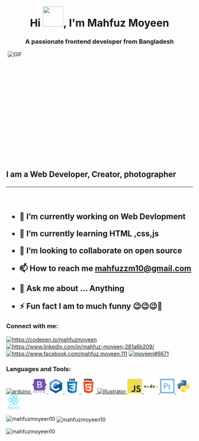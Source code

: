 <h1 align="center">Hi <img src="https://github.com/mahfuzmoyeen10/mahfuzmoyeen10/blob/main/Wave.gif" height="55px" width="55px">, I'm Mahfuz Moyeen</h1>
<h3 align="center">A passionate frontend developer from Bangladesh</h3>
<img align="right" alt="GIF" src="https://github.com/mahfuzmoyeen10/mahfuzmoyeen10/blob/main/mygif.gif?raw=true" width="500" height="320" />
<h2 align="left">I am a Web Developer, Creator, photographer
  <br>
  <hr>
  <br>
  
- 🔭 I’m currently working on **Web Devlopment**

- 🌱 I’m currently learning **HTML ,css,js**
  
- 👯 I’m looking to collaborate on open source
  
- 📫 How to reach me **mahfuzzm10@gmail.com**

- 💬 Ask me about ... Anything

- ⚡ Fun fact **I am to much funny 😉😉😉🤣**

<h3 align="left">Connect with me:</h3>
<p align="left">
<a href="https://codepen.io/https://codepen.io/mahfuzmoyeen" target="blank"><img align="center" src="https://raw.githubusercontent.com/rahuldkjain/github-profile-readme-generator/master/src/images/icons/Social/codepen.svg" alt="https://codepen.io/mahfuzmoyeen" height="30" width="40" /></a>
<a href="https://linkedin.com/in/https://www.linkedin.com/in/mahfuz-moyeen-281a6b209/" target="blank"><img align="center" src="https://raw.githubusercontent.com/rahuldkjain/github-profile-readme-generator/master/src/images/icons/Social/linked-in-alt.svg" alt="https://www.linkedin.com/in/mahfuz-moyeen-281a6b209/" height="30" width="40" /></a>
<a href="https://fb.com/https://www.facebook.com/mahfuz.moyeen.111" target="blank"><img align="center" src="https://raw.githubusercontent.com/rahuldkjain/github-profile-readme-generator/master/src/images/icons/Social/facebook.svg" alt="https://www.facebook.com/mahfuz.moyeen.111" height="30" width="40" /></a>
<a href="https://discord.gg/moyeen#6671" target="blank"><img align="center" src="https://raw.githubusercontent.com/rahuldkjain/github-profile-readme-generator/master/src/images/icons/Social/discord.svg" alt="moyeen#6671" height="30" width="40" /></a>
</p>

<h3 align="left">Languages and Tools:</h3>
<p align="left"> <a href="https://www.arduino.cc/" target="_blank" rel="noreferrer"> <img src="https://cdn.worldvectorlogo.com/logos/arduino-1.svg" alt="arduino" width="40" height="40"/> </a> <a href="https://getbootstrap.com" target="_blank" rel="noreferrer"> <img src="https://raw.githubusercontent.com/devicons/devicon/master/icons/bootstrap/bootstrap-plain-wordmark.svg" alt="bootstrap" width="40" height="40"/> </a> <a href="https://www.cprogramming.com/" target="_blank" rel="noreferrer"> <img src="https://raw.githubusercontent.com/devicons/devicon/master/icons/c/c-original.svg" alt="c" width="40" height="40"/> </a> <a href="https://www.w3schools.com/css/" target="_blank" rel="noreferrer"> <img src="https://raw.githubusercontent.com/devicons/devicon/master/icons/css3/css3-original-wordmark.svg" alt="css3" width="40" height="40"/> </a> <a href="https://www.w3.org/html/" target="_blank" rel="noreferrer"> <img src="https://raw.githubusercontent.com/devicons/devicon/master/icons/html5/html5-original-wordmark.svg" alt="html5" width="40" height="40"/> </a> <a href="https://www.adobe.com/in/products/illustrator.html" target="_blank" rel="noreferrer"> <img src="https://www.vectorlogo.zone/logos/adobe_illustrator/adobe_illustrator-icon.svg" alt="illustrator" width="40" height="40"/> </a> <a href="https://developer.mozilla.org/en-US/docs/Web/JavaScript" target="_blank" rel="noreferrer"> <img src="https://raw.githubusercontent.com/devicons/devicon/master/icons/javascript/javascript-original.svg" alt="javascript" width="40" height="40"/> </a> <a href="https://nodejs.org" target="_blank" rel="noreferrer"> <img src="https://raw.githubusercontent.com/devicons/devicon/master/icons/nodejs/nodejs-original-wordmark.svg" alt="nodejs" width="40" height="40"/> </a> <a href="https://www.photoshop.com/en" target="_blank" rel="noreferrer"> <img src="https://raw.githubusercontent.com/devicons/devicon/master/icons/photoshop/photoshop-line.svg" alt="photoshop" width="40" height="40"/> </a> <a href="https://www.python.org" target="_blank" rel="noreferrer"> <img src="https://raw.githubusercontent.com/devicons/devicon/master/icons/python/python-original.svg" alt="python" width="40" height="40"/> </a> <a href="https://reactjs.org/" target="_blank" rel="noreferrer"> <img src="https://raw.githubusercontent.com/devicons/devicon/master/icons/react/react-original-wordmark.svg" alt="react" width="40" height="40"/> </a> </p>

<p><img align="left" src="https://github-readme-stats.vercel.app/api/top-langs?username=mahfuzmoyeen10&show_icons=true&locale=en&layout=compact" alt="mahfuzmoyeen10" /></p>
  

<p>&nbsp;<img align="center" src="https://github-readme-stats.vercel.app/api?username=mahfuzmoyeen10&show_icons=true&locale=en" alt="mahfuzmoyeen10" /></p>

<p><img align="center" src="https://github-readme-streak-stats.herokuapp.com/?user=mahfuzmoyeen10&" alt="mahfuzmoyeen10" /></p>
